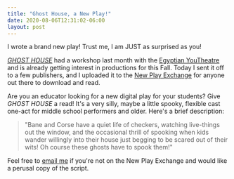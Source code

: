 ```yaml
---
title: "Ghost House, a New Play!"
date: 2020-08-06T12:31:02-06:00
layout: post
---
```


I wrote a brand new play! Trust me, I am JUST as surprised as you!

[*GHOST HOUSE*](https://newplayexchange.org/plays/1073841/ghost-house) had a workshop last month with the [Egyptian YouTheatre](https://egyptiantheatrecompany.org/index.php/youtheatre) and is already getting interest in productions for this Fall. Today I sent it off to a few publishers, and I uploaded it to the [New Play Exchange](https://newplayexchange.org/dashboard) for anyone out there to download and read.

Are you an educator looking for a new digital play for your students? Give *GHOST HOUSE* a read! It's a very silly, maybe a little spooky, flexible cast one-act for middle school performers and older. Here's a brief description:

>"Bane and Corse have a quiet life of checkers, watching live-things out the window, and the occasional thrill of spooking when kids wander willingly into their house just begging to be scared out of their wits! Oh course these ghosts have to spook them!"

Feel free to [email me](mailto:rnbublitz@gmail.com) if you're not on the New Play Exchange and would like a perusal copy of the script.

